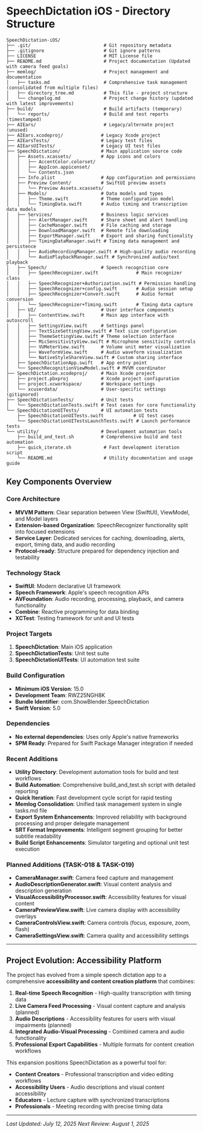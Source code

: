 # SpeechDictation iOS - Directory Structure

```
SpeechDictation-iOS/
├── .git/                           # Git repository metadata
├── .gitignore                      # Git ignore patterns
├── LICENSE                         # MIT License file
├── README.md                       # Project documentation (Updated with camera feed goals)
├── memlog/                         # Project management and documentation
│   ├── tasks.md                    # Comprehensive task management (consolidated from multiple files)
│   ├── directory_tree.md           # This file - project structure
│   └── changelog.md                # Project change history (updated with latest improvements)
├── build/                          # Build artifacts (temporary)
│   └── reports/                    # Build and test reports (timestamped)
├── AIEars/                         # Legacy/alternate project (unused)
├── AIEars.xcodeproj/              # Legacy Xcode project
├── AIEarsTests/                   # Legacy test files
├── AIEarsUITests/                 # Legacy UI test files
├── SpeechDictation/               # Main application source code
│   ├── Assets.xcassets/           # App icons and colors
│   │   ├── AccentColor.colorset/
│   │   ├── AppIcon.appiconset/
│   │   └── Contents.json
│   ├── Info.plist                 # App configuration and permissions
│   ├── Preview Content/           # SwiftUI preview assets
│   │   └── Preview Assets.xcassets/
│   ├── Models/                    # Data models and types
│   │   ├── Theme.swift            # Theme configuration model
│   │   └── TimingData.swift       # Audio timing and transcription data models
│   ├── Services/                  # Business logic services
│   │   ├── AlertManager.swift     # Share sheet and alert handling
│   │   ├── CacheManager.swift     # File caching and storage
│   │   ├── DownloadManager.swift  # Remote file downloading
│   │   ├── ExportManager.swift    # Export and sharing functionality
│   │   ├── TimingDataManager.swift # Timing data management and persistence
│   │   ├── AudioRecordingManager.swift # High-quality audio recording
│   │   └── AudioPlaybackManager.swift # Synchronized audio/text playback
│   ├── Speech/                    # Speech recognition core
│   │   ├── SpeechRecognizer.swift              # Main recognizer class
│   │   ├── SpeechRecognizer+Authorization.swift # Permission handling
│   │   ├── SpeechRecognizer+config.swift       # Audio session setup
│   │   ├── SpeechRecognizer+Convert.swift      # Audio format conversion
│   │   └── SpeechRecognizer+Timing.swift       # Timing data capture
│   ├── UI/                        # User interface components
│   │   ├── ContentView.swift      # Main app interface with autoscroll
│   │   ├── SettingsView.swift     # Settings panel
│   │   ├── TextSizeSettingView.swift # Text size configuration
│   │   ├── ThemeSettingView.swift # Theme selection interface
│   │   ├── MicSensitivityView.swift # Microphone sensitivity controls
│   │   ├── VUMeterView.swift      # Volume unit meter visualization
│   │   ├── WaveformView.swift     # Audio waveform visualization
│   │   └── NativeStyleShareView.swift # Custom sharing interface
│   ├── SpeechDictationApp.swift   # App entry point
│   └── SpeechRecognitionViewModel.swift # MVVM coordinator
├── SpeechDictation.xcodeproj/     # Main Xcode project
│   ├── project.pbxproj            # Xcode project configuration
│   ├── project.xcworkspace/       # Workspace settings
│   └── xcuserdata/                # User-specific settings (gitignored)
├── SpeechDictationTests/          # Unit tests
│   └── SpeechDictationTests.swift # Test cases for core functionality
└── SpeechDictationUITests/        # UI automation tests
    ├── SpeechDictationUITests.swift           # UI test cases
    └── SpeechDictationUITestsLaunchTests.swift # Launch performance tests
└── utility/                       # Development automation tools
    ├── build_and_test.sh          # Comprehensive build and test automation
    ├── quick_iterate.sh            # Fast development iteration script
    └── README.md                   # Utility documentation and usage guide
```

## Key Components Overview

### Core Architecture
- **MVVM Pattern**: Clear separation between View (SwiftUI), ViewModel, and Model layers
- **Extension-based Organization**: SpeechRecognizer functionality split into focused extensions
- **Service Layer**: Dedicated services for caching, downloading, alerts, export, timing data, and audio recording
- **Protocol-ready**: Structure prepared for dependency injection and testability

### Technology Stack
- **SwiftUI**: Modern declarative UI framework
- **Speech Framework**: Apple's speech recognition APIs
- **AVFoundation**: Audio recording, processing, playback, and camera functionality
- **Combine**: Reactive programming for data binding
- **XCTest**: Testing framework for unit and UI tests

### Project Targets
1. **SpeechDictation**: Main iOS application
2. **SpeechDictationTests**: Unit test suite
3. **SpeechDictationUITests**: UI automation test suite

### Build Configuration
- **Minimum iOS Version**: 15.0
- **Development Team**: RWZ25NGH8K
- **Bundle Identifier**: com.ShowBlender.SpeechDictation
- **Swift Version**: 5.0

### Dependencies
- **No external dependencies**: Uses only Apple's native frameworks
- **SPM Ready**: Prepared for Swift Package Manager integration if needed

### Recent Additions
- **Utility Directory**: Development automation tools for build and test workflows
- **Build Automation**: Comprehensive build_and_test.sh script with detailed reporting
- **Quick Iteration**: Fast development cycle script for rapid testing
- **Memlog Consolidation**: Unified task management system in single tasks.md file
- **Export System Enhancements**: Improved reliability with background processing and proper delegate management
- **SRT Format Improvements**: Intelligent segment grouping for better subtitle readability
- **Build Script Enhancements**: Simulator targeting and optional unit test execution

### Planned Additions (TASK-018 & TASK-019)
- **CameraManager.swift**: Camera feed capture and management
- **AudioDescriptionGenerator.swift**: Visual content analysis and description generation
- **VisualAccessibilityProcessor.swift**: Accessibility features for visual content
- **CameraPreviewView.swift**: Live camera display with accessibility overlays
- **CameraControlsView.swift**: Camera controls (focus, exposure, zoom, flash)
- **CameraSettingsView.swift**: Camera quality and accessibility settings

---

## Project Evolution: Accessibility Platform

The project has evolved from a simple speech dictation app to a comprehensive **accessibility and content creation platform** that combines:

1. **Real-time Speech Recognition** - High-quality transcription with timing data
2. **Live Camera Feed Processing** - Visual content capture and analysis (planned)
3. **Audio Descriptions** - Accessibility features for users with visual impairments (planned)
4. **Integrated Audio-Visual Processing** - Combined camera and audio functionality
5. **Professional Export Capabilities** - Multiple formats for content creation workflows

This expansion positions SpeechDictation as a powerful tool for:
- **Content Creators** - Professional transcription and video editing workflows
- **Accessibility Users** - Audio descriptions and visual content accessibility
- **Educators** - Lecture capture with synchronized transcriptions
- **Professionals** - Meeting recording with precise timing data

---

*Last Updated: July 12, 2025*
*Next Review: August 1, 2025* 